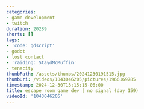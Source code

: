 ```yaml
---
categories:
- game development
- twitch
duration: 20289
shorts: []
tags:
- 'code: gdscript'
- godot
- lost contact
- 'raiding: StaydMcMuffin'
- tenacity
thumbPath: /assets/thumbs/20241230191515.jpg
thumbUri: /videos/1043046205/pictures/1966169785
timestamp: 2024-12-30T13:15:15-06:00
title: escape room game dev | no signal (day 159)
videoId: '1043046205'
---
```

